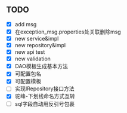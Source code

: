 ## TODO
- [x] add msg
- [x] 在exception_msg.properties处关联删除msg
- [x] new service&impl
- [x] new repository&impl
- [x] new api test
- [x] new validation
- [x] DAO模板生成基本方法
- [x] 可配置包名
- [x] 可配置模板
- [ ] 实现IRepository接口方法
- [x] 驼峰-下划线命名方式互转
- [ ] sql字段自动用反引号包裹
